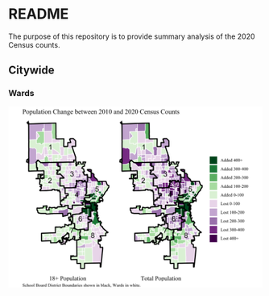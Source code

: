 README
================

The purpose of this repository is to provide summary analysis of the
2020 Census counts.

## Citywide

### Wards

<img src="README_files/figure-gfm/citwide_ward_pop_change_w_sbd-1.svg" style="display: block; margin: auto;" />
